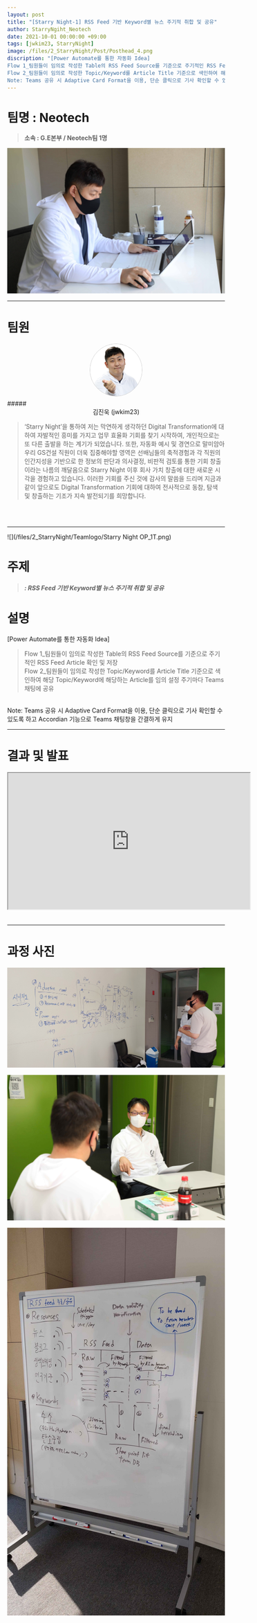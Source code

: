 ```yaml
---
layout: post
title: "[Starry Night-1] RSS Feed 기반 Keyword별 뉴스 주기적 취합 및 공유"
author: StarryNgiht_Neotech
date: 2021-10-01 00:00:00 +09:00
tags: [jwkim23, StarryNight]
image: /files/2_StarryNight/Post/Posthead_4.png
discription: "[Power Automate를 통한 자동화 Idea]
Flow 1_팀원들이 임의로 작성한 Table의 RSS Feed Source를 기준으로 주기적인 RSS Feed Article 확인 및 저장
Flow 2_팀원들이 임의로 작성한 Topic/Keyword를 Article Title 기준으로 색인하여 해당 Topic/Keyword에 해당하는 Article를 임의 설정 주기마다 Teams 채팅에 공유
Note: Teams 공유 시 Adaptive Card Format을 이용, 단순 클릭으로 기사 확인할 수 있도록 하고 Accordian 기능으로 Teams 채팅창을 간결하게 유지"
---
```



# 팀명 : Neotech

> **소속 : G.E본부 / Neotech팀 1명**

![](/files/2_StarryNight/Post/1/2_1_pic_T.jpg)

----------------------------------------------------------------------------------------

# 팀원

<center><img src="/files/2_StarryNight/Post/1/01-0.jpg" style="width:120px; height:120px; border-radius:50%; border: 1px solid #ccc; margin-bottom: 5px;"></center>
##### <center>김진욱 (jwkim23)</center>

>‘Starry Night’을 통하여 저는 막연하게 생각하던 Digital Transformation에 대하여 자발적인 흥미를 가지고 업무 효율화 기회를 찾기 시작하여, 개인적으로는 또 다른 출발을 하는 계기가 되었습니다. 또한, 자동화 예시 및 경연으로 말미암아 우리 GS건설 직원이 더욱 집중해야할 영역은 선배님들의 축적경험과 각 직원의 인간지성을 기반으로 한 정보의 판단과 의사결정, 비판적 검토를 통한 기회 창출이라는 나름의 깨달음으로 Starry Night 이후 회사 가치 창출에 대한 새로운 시각을 경험하고 있습니다. 이러한 기회를 주신 것에 감사의 말씀을 드리며 지금과 같이 앞으로도 Digital Transformation 기회에 대하여 전사적으로 동참, 탐색 및 창출하는 기조가 지속 발전되기를 희망합니다.

<br><br>

----------------------------------------------------------------------------------------

![](/files/2_StarryNight/Teamlogo/Starry Night OP_1T.png)

# 주제 
> ##### : RSS Feed 기반 Keyword별 뉴스 주기적 취합 및 공유


# 설명
[Power Automate를 통한 자동화 Idea]<br>
>Flow 1_팀원들이 임의로 작성한 Table의 RSS Feed Source를 기준으로 주기적인 RSS Feed Article 확인 및 저장<br>Flow 2_팀원들이 임의로 작성한 Topic/Keyword를 Article Title 기준으로 색인하여 해당 Topic/Keyword에 해당하는 Article를 임의 설정 주기마다 Teams 채팅에 공유

<br>Note: Teams 공유 시 Adaptive Card Format을 이용, 단순 클릭으로 기사 확인할 수 있도록 하고 Accordian 기능으로 Teams 채팅창을 간결하게 유지


----------------------------------------------------------------------------------------

# 결과 및 발표

<div class="video-container" align="center">
	<iframe width="560" height="315" src="https://www.youtube.com/embed/LcuvNTYsANA" title="YouTube video player" frameborder="1" allow="accelerometer; autoplay; clipboard-write; encrypted-media; gyroscope; picture-in-picture" allowfullscreen></iframe>
</div><br>

----------------------------------------------------------------------------------------

# 과정 사진

![](/files/2_StarryNight/Post/1/2_1_pic_A.jpg)

![](/files/2_StarryNight/Post/1/2_1_B.jpg)

![](/files/2_StarryNight/Post/1/2_1_pic_B.jpg)
